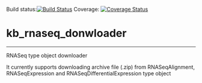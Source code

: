 Build status:[![Build Status](https://travis-ci.org/Tianhao-Gu/kb_rnaseq_donwloader.svg?branch=master)](https://travis-ci.org/Tianhao-Gu/kb_rnaseq_donwloader)
Coverage: [![Coverage Status](https://coveralls.io/repos/github/Tianhao-Gu/kb_rnaseq_donwloader/badge.svg?branch=master)](https://coveralls.io/github/Tianhao-Gu/kb_rnaseq_donwloader?branch=master)

# kb_rnaseq_donwloader
---

RNASeq type object downloader

It currently supports downloading archive file (.zip) from RNASeqAlignment, RNASeqExpression and RNASeqDifferentialExpression type object
